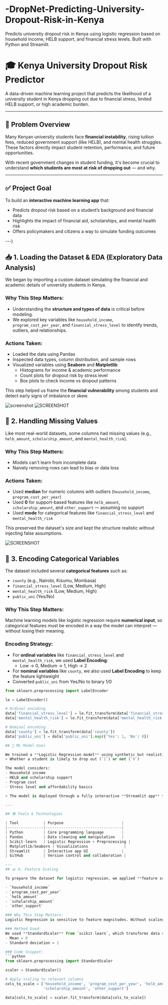 # -DropNet-Predicting-University-Dropout-Risk-in-Kenya
Predicts university dropout risk in Kenya using logistic regression based on household income, HELB support, and financial stress levels. Built with Python and Streamlit.
# 🎓 Kenya University Dropout Risk Predictor

A data-driven machine learning project that predicts the likelihood of a university student in Kenya dropping out due to financial stress, limited HELB support, or high academic burden.

---

## 📌 Problem Overview

Many Kenyan university students face **financial instability**, rising tuition fees, reduced government support (like HELB), and mental health struggles. These factors directly impact student retention, performance, and future opportunities.

With recent government changes in student funding, it's become crucial to understand **which students are most at risk of dropping out** — and why.

---

## ✅ Project Goal

To build an **interactive machine learning app** that:
- Predicts dropout risk based on a student’s background and financial data
- Highlights the impact of financial aid, scholarships, and mental health risk
- Offers policymakers and citizens a way to simulate funding outcomes

---)
## 📥 1. Loading the Dataset & EDA (Exploratory Data Analysis)

We began by importing a custom dataset simulating the financial and academic details of university students in Kenya.

### Why This Step Matters:
- Understanding the **structure and types of data** is critical before modeling.
- We explored key variables like `household_income`, `program_cost_per_year`, and `financial_stress_level` to identify trends, outliers, and relationships.

### Actions Taken:
- Loaded the data using Pandas
- Inspected data types, column distribution, and sample rows
- Visualized variables using **Seaborn** and **Matplotlib**:
  - Histograms for income & academic performance
  - Count plots for dropout risk by stress level
  - Box plots to check income vs dropout patterns

This step helped us frame the **financial vulnerability** among students and detect early signs of imbalance or skew.


![screenshot](https://github.com/Mainabryan/-DropNet-Predicting-University-Dropout-Risk-in-Kenya/blob/63e644752b27675a56c3f807c369cefa975055e4/Screenshot%202025-07-16%20121017.png)
![SCREENSHOT](https://github.com/Mainabryan/-DropNet-Predicting-University-Dropout-Risk-in-Kenya/blob/d8814c1740d56dd39cdacb808f200946818362d4/Screenshot%202025-07-16%20121034.png)

## 🚨 2. Handling Missing Values

Like most real-world datasets, some columns had missing values (e.g., `helb_amount`, `scholarship_amount`, and `mental_health_risk`).

### Why This Step Matters:
- Models can't learn from incomplete data
- Naively removing rows can lead to bias or data loss

### Actions Taken:
- Used **median** for numeric columns with outliers (`household_income`, `program_cost_per_year`)
- Used **0** for support-based features like `helb_amount`, `scholarship_amount`, and `other_support` — assuming no support
- Used **mode** for categorical features like `financial_stress_level` and `mental_health_risk`

This preserved the dataset's size and kept the structure realistic without injecting false assumptions.

![SCREENSHOT](https://github.com/Mainabryan/-DropNet-Predicting-University-Dropout-Risk-in-Kenya/blob/23f931110e295fc822d7d8c4c15e8666f57b65ab/Screenshot%202025-07-28%20194823.png)

## 🧩 3. Encoding Categorical Variables

The dataset included several **categorical features** such as:

- `county` (e.g., Nairobi, Kisumu, Mombasa)
- `financial_stress_level` (Low, Medium, High)
- `mental_health_risk` (Low, Medium, High)
- `public_uni` (Yes/No)

### Why This Step Matters:
Machine learning models like logistic regression require **numerical input**, so categorical features must be encoded in a way the model can interpret — without losing their meaning.

### Encoding Strategy:
- For **ordinal variables** like `financial_stress_level` and `mental_health_risk`, we used **Label Encoding**:
  - Low → 0, Medium → 1, High → 2
- For **nominal variables** like `county`, we also used **Label Encoding** to keep the feature lightweight
- Converted `public_uni` from Yes/No to binary 1/0

```python
from sklearn.preprocessing import LabelEncoder

le = LabelEncoder()

# Ordinal encoding
data['financial_stress_level'] = le.fit_transform(data['financial_stress_level'])
data['mental_health_risk'] = le.fit_transform(data['mental_health_risk'])

# Nominal encoding
data['county'] = le.fit_transform(data['county'])
data['public_uni'] = data['public_uni'].map({'Yes': 1, 'No': 0})

## 🧠 ML Model Use)

We trained a **Logistic Regression model** using synthetic but realistic student data to predict:
> Whether a student is likely to drop out (`1`) or not (`0`)

The model considers:
- Household income
- HELB and scholarship support
- Program cost
- Stress level and affordability basics

> The model is deployed through a fully interactive **Streamlit app** that lets users explore the dataset, visualize patterns, and make predictions based on input sliders and dropdowns.

---

## 🛠️ Tools & Technologies

| Tool           | Purpose                          |
|----------------|----------------------------------|
| Python         | Core programming language        |
| Pandas         | Data cleaning and manipulation   |
| Scikit-learn   | Logistic Regression + Preprocessing |
| Matplotlib/Seaborn | Visualizations                |
| Streamlit      | Interactive app UI               |
| GitHub         | Version control and collaboration |

---
## 📊 4. Feature Scaling

To prepare the dataset for logistic regression, we applied **feature scaling** to normalize numeric columns like:

- `household_income`
- `program_cost_per_year`
- `helb_amount`
- `scholarship_amount`
- `other_support`

### Why This Step Matters:
Logistic Regression is sensitive to feature magnitudes. Without scaling, features with large values (e.g., `household_income`) could **dominate** others (e.g., `helb_amount`), resulting in a biased model.

### Method Used:
We used **StandardScaler** from `scikit-learn`, which transforms data so that:
- Mean = 0
- Standard deviation = 1

### Code Snippet:
```python
from sklearn.preprocessing import StandardScaler

scaler = StandardScaler()

# Apply scaling to relevant columns
cols_to_scale = ['household_income', 'program_cost_per_year', 'helb_amount', 
                 'scholarship_amount', 'other_support']

data[cols_to_scale] = scaler.fit_transform(data[cols_to_scale])





